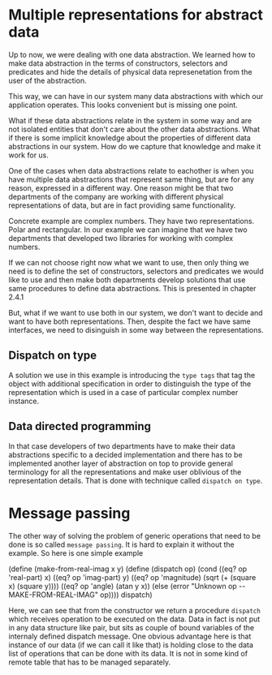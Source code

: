 # Multiple representations for abstract data

Up to now, we were dealing with one data abstraction. We learned how to
make data abstraction in the terms of constructors, selectors and
predicates and hide the details of physical data represenetation from
the user of the abstraction.

This way, we can have in our system many data abstractions with which
our application operates. This looks convenient but is missing one
point.

What if these data abstractions relate in the system in some way and are
not isolated entities that don't care about the other data abstractions.
What if there is some implicit knowledge about the properties of
different data abstractions in our system. How do we capture that
knowledge and make it work for us.

One of the cases when data abstractions relate to eachother is when you
have multiple data abstractions that represent same thing, but are for
any reason, expressed in a different way. One reason might be that two
departments of the company are working with different physical
representations of data, but are in fact providing same functionality.

Concrete example are complex numbers. They have two representations.
Polar and rectangular. In our example we can imagine that we have two
departments that developed two libraries for working with complex
numbers.

If we can not choose right now what we want to use, then only thing we
need is to define the set of constructors, selectors and predicates we
would like to use and then make both departments develop solutions that
use same procedures to define data abstractions. This is presented in
chapter 2.4.1

But, what if we want to use both in our system, we don't want to decide
and want to have both representations. Then, despite the fact we have
same interfaces, we need to disinguish in some way between the
representations.

## Dispatch on type
A solution we use in this example is introducing the `type tags` that
tag the object with additional specification in order to distinguish the
type of the representation which is used in a case of particular complex
number instance.

## Data directed programming
In that case developers of two departments have to make their data
abstractions specific to a decided implementation and there has to be
implemented another layer of abstraction on top to provide general
terminology for all the representations and make user oblivious of the
representation details. That is done with technique called `dispatch on
type`.

# Message passing

The other way of solving the problem of generic operations that need to
be done is so called `message passing`. It is hard to explain it without
the example. So here is one simple example

(define (make-from-real-imag x y)
  (define (dispatch op)
    (cond ((eq? op 'real-part) x)
          ((eq? op 'imag-part) y)
          ((eq? op 'magnitude)
           (sqrt (+ (square x) (square y))))
          ((eq? op 'angle) (atan y x))
          (else
           (error "Unknown op -- MAKE-FROM-REAL-IMAG" op))))
  dispatch)

Here, we can see that from the constructor we return a procedure
`dispatch` which receives operation to be executed on the data. Data in
fact is not put in any data structure like pair, but sits as couple of
bound variables of the internaly defined dispatch message. One obvious
advantage here is that instance of our data (if we can call it like that)
 is holding close to the data list of operations that can be done with its data.
 It is not in some kind of remote table that has to be managed separately.
